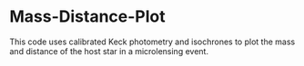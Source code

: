 # Mass-Distance-Plot
This code uses calibrated Keck photometry and isochrones to plot the mass and distance of the host star in a microlensing event. 
